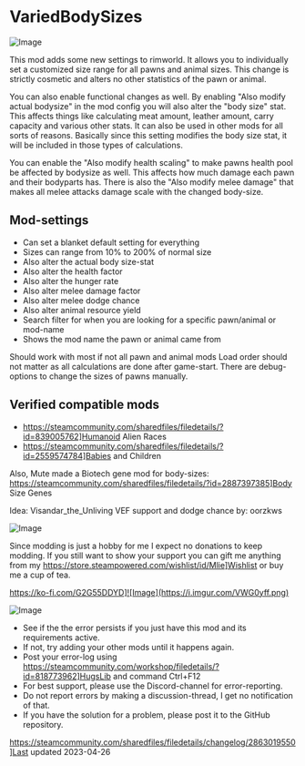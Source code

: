 # VariedBodySizes

![Image](https://i.imgur.com/iCj5o7O.png)


This mod adds some new settings to rimworld. It allows you to individually set a customized size range for all pawns and animal sizes. This change is strictly cosmetic and alters no other statistics of the pawn or animal.

You can also enable functional changes as well. By enabling "Also modify actual bodysize" in the mod config you will also alter the "body size" stat. This affects things like calculating meat amount, leather amount, carry capacity and various other stats. It can also be used in other mods for all sorts of reasons. Basically since this setting modifies the body size stat, it will be included in those types of calculations. 

You can enable the "Also modify health scaling" to make pawns health pool be affected by bodysize as well. This affects how much damage each pawn and their bodyparts has. There is also the "Also modify melee damage" that makes all melee attacks damage scale with the changed body-size.

## Mod-settings



-  Can set a blanket default setting for everything
-  Sizes can range from 10% to 200% of normal size
-  Also alter the actual body size-stat
-  Also alter the health factor
-  Also alter the hunger rate
-  Also alter melee damage factor
-  Also alter melee dodge chance
-  Also alter animal resource yield
-  Search filter for when you are looking for a specific pawn/animal or mod-name
-  Shows the mod name the pawn or animal came from



Should work with most if not all pawn and animal mods
Load order should not matter as all calculations are done after game-start.
There are debug-options to change the sizes of pawns manually.

## Verified compatible mods



- https://steamcommunity.com/sharedfiles/filedetails/?id=839005762]Humanoid Alien Races
- https://steamcommunity.com/sharedfiles/filedetails/?id=2559574784]Babies and Children



Also, Mute made a Biotech gene mod for body-sizes: https://steamcommunity.com/sharedfiles/filedetails/?id=2887397385]Body Size Genes

Idea: Visandar_the_Unliving
VEF support and dodge chance by: oorzkws

![Image](https://i.imgur.com/Ds0rBAD.png)

Since modding is just a hobby for me I expect no donations to keep modding. If you still want to show your support you can gift me anything from my https://store.steampowered.com/wishlist/id/Mlie]Wishlist or buy me a cup of tea.

https://ko-fi.com/G2G55DDYD]![Image](https://i.imgur.com/VWG0yff.png)


![Image](https://i.imgur.com/5xwDG6H.png)



-  See if the the error persists if you just have this mod and its requirements active.
-  If not, try adding your other mods until it happens again.
-  Post your error-log using https://steamcommunity.com/workshop/filedetails/?id=818773962]HugsLib and command Ctrl+F12
-  For best support, please use the Discord-channel for error-reporting.
-  Do not report errors by making a discussion-thread, I get no notification of that.
-  If you have the solution for a problem, please post it to the GitHub repository.


https://steamcommunity.com/sharedfiles/filedetails/changelog/2863019550]Last updated 2023-04-26
